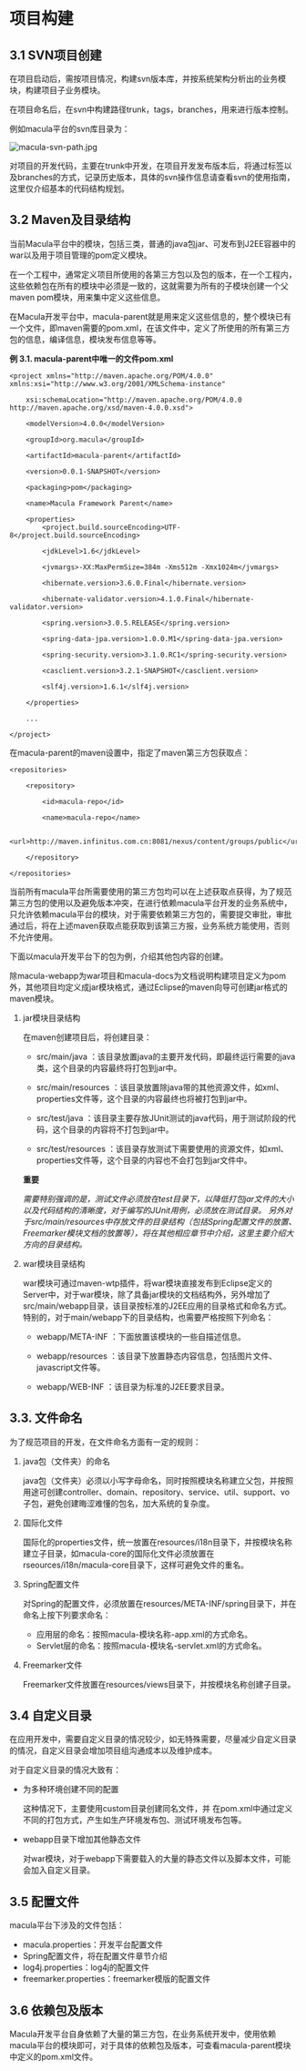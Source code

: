 # 项目构建

## 3.1 SVN项目创建

在项目启动后，需按项目情况，构建svn版本库，并按系统架构分析出的业务模块，构建项目子业务模块。

在项目命名后，在svn中构建路径trunk，tags，branches，用来进行版本控制。

例如macula平台的svn库目录为：

![macula-svn-path.jpg](../images/chapter1/macula-svn-path.jpg "macula-svn-path.jpg")

对项目的开发代码，主要在trunk中开发，在项目开发发布版本后，将通过标签以及branches的方式，记录历史版本，具体的svn操作信息请查看svn的使用指南，这里仅介绍基本的代码结构规划。

## 3.2 Maven及目录结构

当前Macula平台中的模块，包括三类，普通的java包jar、可发布到J2EE容器中的war以及用于项目管理的pom定义模块。

在一个工程中，通常定义项目所使用的各第三方包以及包的版本，在一个工程内，这些依赖包在所有的模块中必须是一致的，这就需要为所有的子模块创建一个父maven pom模块，用来集中定义这些信息。

在Macula开发平台中，macula-parent就是用来定义这些信息的，整个模块已有一个文件，即maven需要的pom.xml，在该文件中，定义了所使用的所有第三方包的信息，编译信息，模块发布信息等等。

**例 3.1. macula-parent中唯一的文件pom.xml**

```pom
<project xmlns="http://maven.apache.org/POM/4.0.0" xmlns:xsi="http://www.w3.org/2001/XMLSchema-instance"

    xsi:schemaLocation="http://maven.apache.org/POM/4.0.0 http://maven.apache.org/xsd/maven-4.0.0.xsd">

    <modelVersion>4.0.0</modelVersion>

    <groupId>org.macula</groupId>

    <artifactId>macula-parent</artifactId>

    <version>0.0.1-SNAPSHOT</version>

    <packaging>pom</packaging>

    <name>Macula Framework Parent</name>

    <properties>
        <project.build.sourceEncoding>UTF-8</project.build.sourceEncoding>

        <jdkLevel>1.6</jdkLevel>

        <jvmargs>-XX:MaxPermSize=384m -Xms512m -Xmx1024m</jvmargs>

        <hibernate.version>3.6.0.Final</hibernate.version>

        <hibernate-validator.version>4.1.0.Final</hibernate-validator.version>

        <spring.version>3.0.5.RELEASE</spring.version>

        <spring-data-jpa.version>1.0.0.M1</spring-data-jpa.version>

        <spring-security.version>3.1.0.RC1</spring-security.version>

        <casclient.version>3.2.1-SNAPSHOT</casclient.version>

        <slf4j.version>1.6.1</slf4j.version>

    </properties>

    ...

</project>
```

在macula-parent的maven设置中，指定了maven第三方包获取点：

```
<repositories>

    <repository>

        <id>macula-repo</id>

        <name>macula-repo</name>

        <url>http://maven.infinitus.com.cn:8081/nexus/content/groups/public</url>

    </repository>

</repositories>

```

当前所有macula平台所需要使用的第三方包均可以在上述获取点获得，为了规范第三方包的使用以及避免版本冲突，在进行依赖macula平台开发的业务系统中，只允许依赖macula平台的模块，对于需要依赖第三方包的，需要提交审批，审批通过后，将在上述maven获取点能获取到该第三方报，业务系统方能使用，否则不允许使用。

下面以macula开发平台下的包为例，介绍其他包内容的创建。

除macula-webapp为war项目和macula-docs为文档说明构建项目定义为pom外，其他项目均定义成jar模块格式，通过Eclipse的maven向导可创建jar格式的maven模块。

1. jar模块目录结构

    在maven创建项目后，将创建目录：
    
    * src/main/java ：该目录放置java的主要开发代码，即最终运行需要的java类，这个目录的内容最终将打包到jar中。
    
    * src/main/resources ：该目录放置除java带的其他资源文件，如xml、properties文件等，这个目录的内容最终也将被打包到jar中。
    
    * src/test/java ：该目录主要存放JUnit测试的java代码，用于测试阶段的代码，这个目录的内容将不打包到jar中。
    
    * src/test/resources ：该目录存放测试下需要使用的资源文件，如xml、properties文件等，这个目录的内容也不会打包到jar文件中。
    
    **重要**
    
    *需要特别强调的是，测试文件必须放在test目录下，以降低打包jar文件的大小以及代码结构的清晰度，对于编写的JUnit用例，必须放在测试目录。
另外对于src/main/resources中存放文件的目录结构（包括Spring配置文件的放置、Freemarker模块文档的放置等），将在其他相应章节中介绍，这里主要介绍大方向的目录结构。*
    
2. war模块目录结构

    war模块可通过maven-wtp插件，将war模块直接发布到Eclipse定义的Server中，对于war模块，除了具备jar模块的文档结构外，另外增加了src/main/webapp目录，该目录按标准的J2EE应用的目录格式和命名方式。特别的，对于main/webapp下的目录结构，也需要严格按照下列命名：
    
    * webapp/META-INF ：下面放置该模块的一些自描述信息。
    
    * webapp/resources ：该目录下放置静态内容信息，包括图片文件、javascript文件等。
    
    * webapp/WEB-INF ：该目录为标准的J2EE要求目录。
    

## 3.3. 文件命名

为了规范项目的开发，在文件命名方面有一定的规则：

1. java包（文件夹）的命名
    
    java包（文件夹）必须以小写字母命名，同时按照模块名称建立父包，并按照用途可创建controller、domain、repository、service、util、support、vo子包，避免创建晦涩难懂的包名，加大系统的复杂度。

2. 国际化文件

    国际化的properties文件，统一放置在resources/i18n目录下，并按模块名称建立子目录，如macula-core的国际化文件必须放置在rseources/i18n/macula-core目录下，这样可避免文件的重名。
    
3. Spring配置文件

    对Spring的配置文件，必须放置在resources/META-INF/spring目录下，并在命名上按下列要求命名：
    
    * 应用层的命名：按照macula-模块名称-app.xml的方式命名。
    * Servlet层的命名：按照macula-模块名-servlet.xml的方式命名。

4. Freemarker文件
    
    Freemarker文件放置在resources/views目录下，并按模块名称创建子目录。

## 3.4 自定义目录

在应用开发中，需要自定义目录的情况较少，如无特殊需要，尽量减少自定义目录的情况，自定义目录会增加项目组沟通成本以及维护成本。

对于自定义目录的情况大致有：

* 为多种环境创建不同的配置
    
    这种情况下，主要使用custom目录创建同名文件，并 在pom.xml中通过定义不同的打包方式，产生如生产环境发布包、测试环境发布包等。

* webapp目录下增加其他静态文件
    
    对war模块，对于webapp下需要载入的大量的静态文件以及脚本文件，可能会加入自定义目录。

## 3.5 配置文件

macula平台下涉及的文件包括：

* macula.properties：开发平台配置文件
* Spring配置文件，将在配置文件章节介绍
* log4j.properties：log4j的配置文件
* freemarker.properties：freemarker模版的配置文件

## 3.6 依赖包及版本

Macula开发平台自身依赖了大量的第三方包，在业务系统开发中，使用依赖macula平台的模块即可，对于具体的依赖包及版本，可查看macula-parent模块中定义的pom.xml文件。



